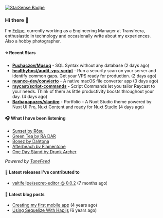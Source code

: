 <a href="https://starsense.app/developer-types" target="_blank"><img src="https://starsense.app/api/badge/?user=valtlfelipe" alt="StarSense Badge"></a>

### Hi there 👋

I'm [Felipe](https://felipevm.com), currently working as a Engineering Manager at Transfeera, enthusiastic in technology and occasionally write about my experiences. Also a hobby photographer.

#### ⭐ Recent Stars
- **[Puchaczov/Musoq](https://github.com/Puchaczov/Musoq)** - SQL Syntax without any database (2 days ago)
- **[healthyhost/audit-vps-script](https://github.com/healthyhost/audit-vps-script)** - Run a security scan on your server and identify common gaps. Get your VPS ready for production. (2 days ago)
- **[nuance-dev/convierto](https://github.com/nuance-dev/convierto)** - A native macOS file converter app (3 days ago)
- **[raycast/script-commands](https://github.com/raycast/script-commands)** - Script Commands let you tailor Raycast to your needs. Think of them as little productivity boosts throughout your day. (4 days ago)
- **[Barbapapazes/slantire](https://github.com/Barbapapazes/slantire)** - Portfolio - A Nuxt Studio theme powered by Nuxt UI Pro, Nuxt Content and ready for Nuxt Studio (4 days ago)

#### 🎧 What I have been listening
- [Sunset by Rōsu](https://open.spotify.com/track/6u5k1IhbxJDnBNzr9BRL9a)
- [Green Tea by RA DAR](https://open.spotify.com/track/3hsy5ROPWpTufxoushQGxh)
- [Bonez by Dahtona](https://open.spotify.com/track/2BBqygCwljo8N4XcWk6bCN)
- [Afterbeach by Flamentone](https://open.spotify.com/track/3H9RVmWhpElLLJD83yKw8J)
- [One Day Stand by Drunk Archer](https://open.spotify.com/track/5nxeaDc5IfbEPhy5eZcvpN)

_Powered by [TuneFeed](https://tunefeed.app?ref=valtlfelipe-gh-profile)_ 

#### 🚀 Latest releases I've contributed to


- [valtlfelipe/secret-editor @ 0.0.2](https://github.com/valtlfelipe/secret-editor/releases/tag/0.0.2) (7 months ago)

#### 📄 Latest blog posts
- [Creating my first mobile app](https://felipevm.com/posts/creating-my-first-mobile-app/) (4 years ago)
- [Using Sequelize With Hapijs](https://felipevm.com/posts/using-sequelize-with-hapijs/) (6 years ago)

